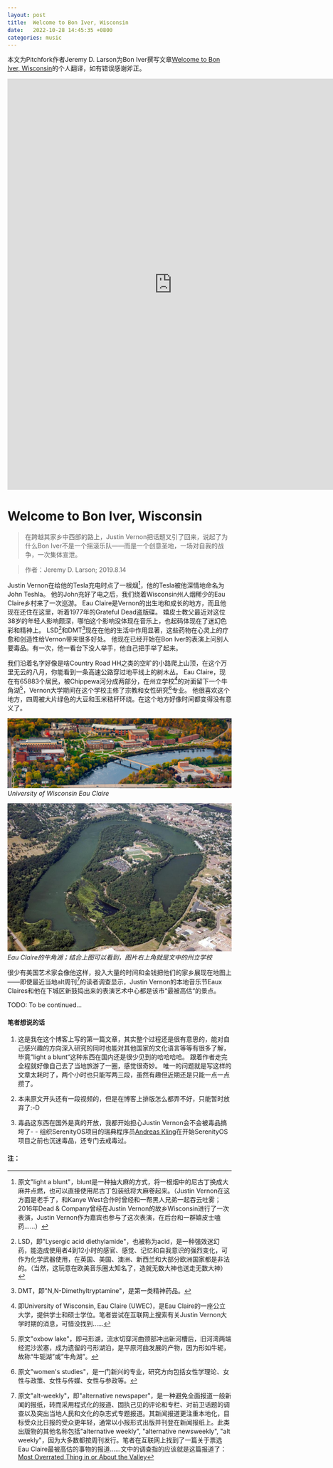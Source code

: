 ```yaml
---
layout: post
title:  Welcome to Bon Iver, Wisconsin
date:   2022-10-28 14:45:35 +0800
categories: music
---
```


本文为Pitchfork作者Jeremy D. Larson为Bon Iver撰写文章[Welcome to Bon Iver, Wisconsin](https://pitchfork.com/features/cover-story/bon-iver-interview/)的个人翻译，如有错误感谢斧正。

<iframe width="740" height="925" src="https://media.pitchfork.com/clips/5d53f8a09cba7a0008e9f440/master/pass/FINALBONIVERUSE.mp4" frameborder="0" allowfullscreen></iframe>

# Welcome to Bon Iver, Wisconsin

> 在跨越其家乡中西部的路上，Justin Vernon把话题又引了回来，说起了为什么Bon Iver不是一个摇滚乐队——而是一个创意圣地，一场对自我的战争，一次集体宣泄。

> 作者：Jeremy D. Larson; 2019.8.14

Justin Vernon在给他的Tesla充电时点了一根烟[^1]，他的Tesla被他深情地命名为John Teshla。
他的John充好了电之后，我们绕着Wisconsin州人烟稀少的Eau Claire乡村来了一次巡游。
Eau Claire是Vernon的出生地和成长的地方，而且他现在还住在这里，听着1977年的Grateful Dead盗版碟。
嬉皮士教父最近对这位38岁的年轻人影响颇深，哪怕这个影响没体现在音乐上，也起码体现在了迷幻色彩和精神上。
LSD[^2]和DMT[^3]现在在他的生活中作用显著，这些药物在心灵上的疗愈和创造性给Vernon带来很多好处。
他现在已经开始在Bon Iver的表演上问别人要毒品。有一次，他一看台下没人举手，他自己把手举了起来。

我们沿着名字好像是啥Country Road HH之类的空旷的小路爬上山顶，在这个万里无云的八月，你能看到一条高速公路穿过地平线上的树木丛。
Eau Claire，现在有65883个居民，被Chippewa河分成两部分，在州立学校[^4]的对面留下一个牛角湖[^5]，Vernon大学期间在这个学校主修了宗教和女性研究[^6]专业。
他很喜欢这个地方，四周被大片绿色的大豆和玉米秸秆环绕。在这个地方好像时间都变得没有意义了。

![University of Wisconsin Eau Claire](/assets/2022-10-28/03.png)
*University of Wisconsin Eau Claire*

![Eau Claire的牛角湖](/assets/2022-10-28/02.png)
*Eau Claire的牛角湖；结合上图可以看到，图片右上角就是文中的州立学校*

很少有美国艺术家会像他这样，投入大量的时间和金钱把他们的家乡展现在地图上——即使最近当地alt周刊[^7]的读者调查显示，Justin Vernon的本地音乐节Eaux Claires和他在下城区新鼓捣出来的表演艺术中心都是该市“最被高估“的景点。

TODO: To be continued... 

#### 笔者想说的话

1. 这是我在这个博客上写的第一篇文章，其实整个过程还是很有意思的，能对自己感兴趣的方向深入研究的同时也能对其他国家的文化语言等等有很多了解，毕竟”light a blunt“这种东西在国内还是很少见到的哈哈哈哈。
跟着作者走完全程就好像自己去了当地旅游了一圈，感觉很奇妙。
唯一的问题就是写这样的文章太耗时了，两个小时也只能写两三段，虽然有趣但近期还是只能一点一点攒了。

2. 本来原文开头还有一段视频的，但是在博客上排版怎么都弄不好，只能暂时放弃了:-D

3. 毒品这东西在国外是真的开放，我都开始担心Justin Vernon会不会被毒品搞垮了- - 组织SerenityOS项目的瑞典程序员[Andreas Kling](https://awesomekling.github.io/)在开始SerenityOS项目之前也沉迷毒品，还专门去戒毒过。

#### 注：

[^1]: 原文"light a blunt"，blunt是一种抽大麻的方式，将一根烟中的尼古丁换成大麻并点燃，也可以直接使用尼古丁包装纸将大麻卷起来。（Justin Vernon在这方面是老手了，和Kanye West合作时曾经和一帮黑人兄弟一起吞云吐雾；2016年Dead & Company曾经在Justin Vernon的故乡Wisconsin进行了一次表演，Justin Vernon作为嘉宾也参与了这次表演，在后台和一群嬉皮士嗑药……）

[^2]: LSD，即"Lysergic acid diethylamide"，也被称为acid，是一种强效迷幻药，能造成使用者4到12小时的感官、感觉、记忆和自我意识的强烈变化，可作为化学武器使用，在英国、美国、澳洲、新西兰和大部分欧洲国家都是非法的。（当然，这玩意在欧美音乐圈太知名了，造就无数大神也送走无数大神）

[^3]: DMT，即"N,N-Dimethyltryptamine"，是第一类精神药品。

[^4]: 即University of Wisconsin, Eau Claire (UWEC)，是Eau Claire的一座公立大学，提供学士和硕士学位。笔者尝试在互联网上搜索有关Justin Vernon大学时期的消息，可惜没找到……

[^5]: 原文"oxbow lake"，即弓形湖，流水切穿河曲颈部冲出新河槽后，旧河湾两端经泥沙淤塞，成为遗留的弓形湖泊，是平原河曲发展的产物，因为形如牛轭，故称“牛轭湖”或”牛角湖”。

[^6]: 原文"women's studies"，是一门新兴的专业，研究方向包括女性学理论、女性与政策、女性与传媒、女性与参政等。

[^7]: 原文"alt-weekly"，即"alternative newspaper"，是一种避免全面报道一般新闻的报纸，转而采用程式化的报道、固执己见的评论和专栏、对前卫话题的调查以及突出当地人民和文化的杂志式专题报道。其新闻报道更注重本地化，目标受众比日报的受众更年轻，通常以小报形式出版并刊登在新闻报纸上。此类出版物的其他名称包括"alternative weekly", "alternative newsweekly", "alt weekly"，因为大多数都按周刊发行。笔者在互联网上找到了一篇关于票选Eau Claire最被高估的事物的报道……文中的调查指的应该就是这篇报道了：[Most Overrated Thing in or About the Valley](https://volumeone.org/bestof/259/questions/7902-most-overrated-thing-in-or-about-the-valley)
